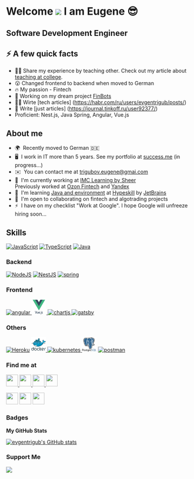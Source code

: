 Welcome ![](https://user-images.githubusercontent.com/18350557/176309783-0785949b-9127-417c-8b55-ab5a4333674e.gif) I am Eugene 😎
=======================================================================================================================================

Software Development Engineer
---------------------------------------------------------

## ⚡ A few quick facts
* 👨‍🏫 Share my experience by teaching other.
Check out my article about [teaching at college](https://journal.tinkoff.ru/it-teacher/).
* 😮 Changed frontend to backend when moved to German
* 🔥 My passion - Fintech
* 💸 Working on my dream project [FinBots](https://finbots-landing.herokuapp.com/)
* 👨‍💻 Wirte [tech articles] (https://habr.com/ru/users/evgentrigub/posts/)
* 📔 Write [just articles] (https://journal.tinkoff.ru/user92377/) 
* Proficient: Nest.js, Java Spring, Angular, Vue.js

## About me
* 🌍  Recently moved to German 🇩🇪
* 🖥️  I work in IT more than 5 years. See my portfolio at [success.me](http://success.me) (in progress...)
* ✉️  You can contact me at [trigubov.eugene@gmai.com](mailto:trigubov.eugene@gmai.com)
* 🚀  I'm currently working at [IMC Learning by Sheer](http://www.im-c.com/) \
  Previously worked at [Ozon Fintech](https://www.linkedin.com/company/llc-internet-solutions-ozon-ru-/) and [Yandex](https://www.linkedin.com/company/yandex/)
* 🧠  I'm learning [Java and environment](https://hyperskill.org/profile/601651) at [Hypeskill](https://hi.hyperskill.org/how-we-teach) by [JetBrains](https://www.jetbrains.com)
* 🤝  I'm open to collaborating on fintech and algotrading projects
* ⚡  I have on my checklist "Work at Google". I hope Google will unfreeze hiring soon...

## Skills
<p align="left">
  <a href="https://developer.mozilla.org/en-US/docs/Web/JavaScript" target="_blank" rel="noreferrer"><img src="https://raw.githubusercontent.com/danielcranney/readme-generator/main/public/icons/skills/javascript-colored.svg" width="36" height="36" alt="JavaScript" /></a>
  <a href="https://www.typescriptlang.org/" target="_blank" rel="noreferrer"><img src="https://raw.githubusercontent.com/danielcranney/readme-generator/main/public/icons/skills/typescript-colored.svg" width="36" height="36" alt="TypeScript" /></a>
  <a href="https://www.oracle.com/java/" target="_blank" rel="noreferrer"><img src="https://raw.githubusercontent.com/danielcranney/readme-generator/main/public/icons/skills/java-colored.svg" width="36" height="36" alt="Java" /></a>
</p>
  
### Backend
<p align="left">
  <a href="https://nodejs.org/en/" target="_blank" rel="noreferrer"><img src="https://raw.githubusercontent.com/danielcranney/readme-generator/main/public/icons/skills/nodejs-colored.svg" width="36" height="36" alt="NodeJS" /></a>
  <a href="https://docs.nestjs.com/" target="_blank" rel="noreferrer"><img src="https://raw.githubusercontent.com/danielcranney/readme-generator/main/public/icons/skills/nestjs-colored.svg" width="36" height="36" alt="NestJS" /></a>
  <a href="https://spring.io/" target="_blank" rel="noreferrer"> <img src="https://www.vectorlogo.zone/logos/springio/springio-icon.svg" alt="spring" width="40" height="40"/> </a> 

### Frontend
<p align="left"> 
  <a href="https://angular.io" target="_blank" rel="noreferrer"> <img src="https://angular.io/assets/images/logos/angular/angular.svg" alt="angular" width="40" height="40"/> </a>
  <a href="https://vuejs.org/" target="_blank" rel="noreferrer"> <img src="https://raw.githubusercontent.com/devicons/devicon/master/icons/vuejs/vuejs-original-wordmark.svg" alt="vuejs" width="40" height="40"/> </a> 
  <a href="https://www.chartjs.org" target="_blank" rel="noreferrer"> <img src="https://www.chartjs.org/media/logo-title.svg" alt="chartjs" width="40" height="40"/> </a>
    <a href="https://www.gatsbyjs.com/" target="_blank" rel="noreferrer"> <img src="https://www.vectorlogo.zone/logos/gatsbyjs/gatsbyjs-icon.svg" alt="gatsby" width="40" height="40"/> </a> 
</p>

### Others
<p align="left"> 
  <a href="https://www.heroku.com/" target="_blank" rel="noreferrer"><img src="https://raw.githubusercontent.com/danielcranney/readme-generator/main/public/icons/skills/heroku-colored.svg" width="36" height="36" alt="Heroku" /></a>
  <a href="https://www.docker.com/" target="_blank" rel="noreferrer"> <img src="https://raw.githubusercontent.com/devicons/devicon/master/icons/docker/docker-original-wordmark.svg" alt="docker" width="40" height="40"/> </a> 
  <a href="https://kubernetes.io" target="_blank" rel="noreferrer"> <img src="https://www.vectorlogo.zone/logos/kubernetes/kubernetes-icon.svg" alt="kubernetes" width="40" height="40"/> </a>
  <a href="https://www.postgresql.org" target="_blank" rel="noreferrer"> <img src="https://raw.githubusercontent.com/devicons/devicon/master/icons/postgresql/postgresql-original-wordmark.svg" alt="postgresql" width="40" height="40"/></a> 
  <a href="https://postman.com" target="_blank" rel="noreferrer"> <img src="https://www.vectorlogo.zone/logos/getpostman/getpostman-icon.svg" alt="postman" width="40" height="40"/> </a>  
</p>

### Find me at

<p align="left"> 
   <a href="https://www.github.com/evgentrigub" target="_blank" rel="noreferrer">
     <img src="https://raw.githubusercontent.com/danielcranney/readme-generator/main/public/icons/socials/github.svg" width="32" height="32" />
  </a> 
  <a href="https://www.linkedin.com/in/evgentrigub" target="_blank" rel="noreferrer">
    <img src="https://raw.githubusercontent.com/danielcranney/readme-generator/main/public/icons/socials/linkedin.svg" width="32" height="32" />
  </a> 
  <a href="https://medium.com/trigubov.eugene" target="blank">
    <img src="https://raw.githubusercontent.com/rahuldkjain/github-profile-readme-generator/master/src/images/icons/Social/medium.svg" height="32" width="32" />
  </a>
  <a href="https://www.leetcode.com/evgentrigub" target="blank">
    <img src="https://raw.githubusercontent.com/rahuldkjain/github-profile-readme-generator/master/src/images/icons/Social/leet-code.svg" height="32" width="32" />
  </a>
  
  <a href="http://www.instagram.com/evgen_success" target="_blank" rel="noreferrer"><img src="https://raw.githubusercontent.com/danielcranney/readme-generator/main/public/icons/socials/instagram.svg" width="32" height="32" /></a>
  <a href="https://www.facebook.com/eugene.trigubov" target="_blank" rel="noreferrer"><img src="https://raw.githubusercontent.com/danielcranney/readme-generator/main/public/icons/socials/facebook.svg" width="32" height="32" /></a> 
  <a href="https://www.twitter.com/evgentrigub" target="_blank" rel="noreferrer"><img src="https://raw.githubusercontent.com/danielcranney/readme-generator/main/public/icons/socials/twitter.svg" width="32" height="32" /></a>
  
</p>

### Badges

<b>My GitHub Stats</b>

<a href="http://www.github.com/evgentrigub"><img src="https://github-readme-stats.vercel.app/api?username=evgentrigub&show_icons=true&hide=stars,contribs&count_private=true&title_color=0891b2&text_color=ffffff&icon_color=0891b2&bg_color=1c1917&hide_border=true&show_icons=true" alt="evgentrigub's GitHub stats" /></a>

### Support Me

<a href="https://www.buymeacoffee.com/evgentrigub"><img src="https://cdn.buymeacoffee.com/buttons/v2/default-yellow.png" width="200" /></a>

